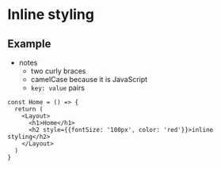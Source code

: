 # Inline styling
## Example
* notes
    - two curly braces
    - camelCase because it is JavaScript
    - `key: value` pairs

```
const Home = () => {
  return (
    <Layout>
      <h1>Home</h1>
      <h2 style={{fontSize: '100px', color: 'red'}}>inline styling</h2>
    </Layout>
  )
}
```

